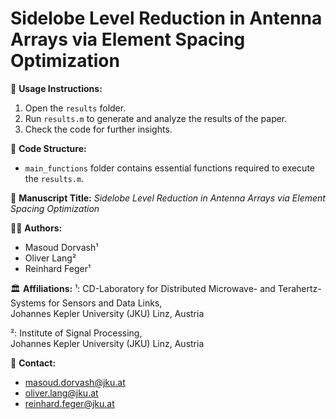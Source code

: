 # Sidelobe Level Reduction in Antenna Arrays via Element Spacing Optimization 

📂 **Usage Instructions:**
1. Open the `results` folder.
2. Run `results.m` to generate and analyze the results of the paper.
3. Check the code for further insights.

📂 **Code Structure:**
- `main_functions` folder contains essential functions required to execute the `results.m`.

📖 **Manuscript Title:**
*Sidelobe Level Reduction in Antenna Arrays via Element Spacing Optimization*  

👨‍💻 **Authors:**
- Masoud Dorvash¹  
- Oliver Lang²  
- Reinhard Feger¹  

🏛 **Affiliations:**
¹: CD-Laboratory for Distributed Microwave- and Terahertz-Systems for Sensors and Data Links,  
Johannes Kepler University (JKU) Linz, Austria  

²: Institute of Signal Processing,  
Johannes Kepler University (JKU) Linz, Austria  

📧 **Contact:**
- masoud.dorvash@jku.at  
- oliver.lang@jku.at  
- reinhard.feger@jku.at  

